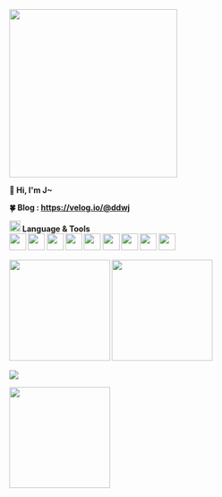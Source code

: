 <img src="https://www.techaheadcorp.com/wp-content/uploads/2020/09/react-js-developer.svg" style="width:300px;"/>

<b>👋 Hi, I'm J~<br>

<b>🍀 Blog<b>
: https://velog.io/@ddwj<br>

<img src="https://user-images.githubusercontent.com/44609018/193739010-5aae5bf8-d866-417a-8e7d-8d462dce5156.png" style="width:20px"/>  
<b>Language & Tools<br>          
<img src="https://cdn.jsdelivr.net/gh/devicons/devicon/icons/html5/html5-plain-wordmark.svg" style="width:30px; height:30px;"/>
<img src="https://cdn.jsdelivr.net/gh/devicons/devicon/icons/css3/css3-plain-wordmark.svg" style="width:30px; height:30px;"/>
<img src="https://cdn.jsdelivr.net/gh/devicons/devicon/icons/javascript/javascript-plain.svg" style="width:30px; height:30px;"/>
<img src="https://cdn.jsdelivr.net/gh/devicons/devicon/icons/express/express-original-wordmark.svg" style="width:30px; height:30px;"/>     
<img src="https://cdn.jsdelivr.net/gh/devicons/devicon/icons/sass/sass-original.svg" style="width:30px; height:30px;"/>
<img src="https://cdn.jsdelivr.net/gh/devicons/devicon/icons/react/react-original.svg" style="width:30px; height:30px;"/>
<img src="https://cdn.jsdelivr.net/gh/devicons/devicon/icons/nextjs/nextjs-original.svg" style="width:30px; height:30px;"/>    
<img src="https://cdn.jsdelivr.net/gh/devicons/devicon/icons/redux/redux-original.svg" style="width:30px; height:30px;"/>
<img src="https://cdn.jsdelivr.net/gh/devicons/devicon/icons/typescript/typescript-original.svg" style="width:30px; height:30px;" />
      
               
<p>
 <img height="180em" src="https://github-readme-stats.vercel.app/api?username=JHKIMS&show_icons=true&theme=algolia" />
 <img height="180em" src="https://github-readme-stats.vercel.app/api/top-langs/?username=JHKIMS&layout=compact&theme=nord" />
</p>

<img src="https://wakatime.com/badge/user/fd0095d7-2c93-49bc-9e72-8b046b1f6dcc.svg" />
<p>
 <img height="180em" src="http://mazassumnida.wtf/api/generate_badge?boj=wjdgns5131" />
</p>



